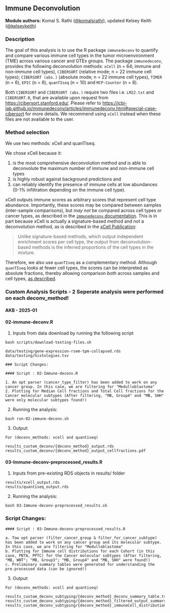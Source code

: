 ## Immune Deconvolution

**Module authors:** Komal S. Rathi ([@komalsrathi](https://github.com/komalsrathi)), updated Kelsey Keith ([@kelseykeith](https://github.com/kelseykeith))

### Description

The goal of this analysis is to use the R package `immunedeconv` to quantify and compare various immune cell types in the tumor microenvironment (TME) across various cancer and GTEx groups. 
The package `immunedeconv`, provides the following deconvolution methods: `xCell` (n = 64; immune and non-immune cell types), `CIBERSORT` (relative mode; n = 22 immune cell types); `CIBERSORT (abs.)` (absolute mode; n = 22 immune cell types), `TIMER` (n = 6), `EPIC` (n = 6), `quanTIseq` (n = 10) and `MCP-Counter` (n = 8). 

Both `CIBERSORT` and `CIBERSORT (abs.)` require two files i.e. `LM22.txt` and `CIBERSORT.R`, that are available upon request from https://cibersort.stanford.edu/. Please refer to https://icbi-lab.github.io/immunedeconv/articles/immunedeconv.html#special-case-cibersort for more details. We recommend using `xCell` instead when these files are not available to the user. 

### Method selection


We use two methods: xCell and quanTIseq. 


We chose xCell because it: 
1) is the most comprehensive deconvolution method and is able to deconvolute the maximum number of immune and non-immune cell types 
2) is highly robust against background predictions and 
3) can reliably identify the presence of immune cells at low abundances (0-1% infiltration depending on the immune cell type).

xCell outputs immune scores as arbitrary scores that represent cell type abundance. 
Importantly, these scores may be compared between samples (inter-sample comparisons), but _may not_ be compared across cell types or cancer types, as described in the [`immunedeconv` documentation](https://omnideconv.org/immunedeconv/articles/immunedeconv.html#interpretation-of-scores). This is in part because xCell is actually a signature-based method and not a deconvolution method, as is described in the [xCell Publication](https://doi.org/10.1186/s13059-017-1349-1):
> Unlike signature-based methods, which output independent enrichment scores per cell type, the output from deconvolution-based methods is the inferred proportions of the cell types in the mixture.

Therefore, we also use `quanTIseq` as a complementary method. Although `quanTIseq` looks at fewer cell types, the scores can be interpreted as absolute fractions, thereby allowing comparison _both_ across samples and cell types, [as described](https://omnideconv.org/immunedeconv/articles/immunedeconv.html#interpretation-of-scores).


### Custom Analysis Scripts - 2 Seperate analysis were performed on each deconv_method!

#### AKB - 2025-01 ####

#### 02-immune-deconv.R

1. Inputs from data download by running the following script

```
bash scripts/download-testing-files.sh

data/testing/gene-expression-rsem-tpm-collapsed.rds
data/testing/histologies.tsv
```

```
### Script Changes:

#### Script : 02-Immune-deconv.R

1. An opt parser (cancer_type_filter) has been added to work on any cancer group. In this case, we are filtering for "Medulloblastoma"
2. Plotting for Median Cell fractions and Total Cell fractions for the Cancer molecular subtypes (After filtering, "MB, Group4" and "MB, SHH" were only molecular subtypes found!)

```

2. Running the analysis:

```
bash run-02-immune-deconv.sh
```


3. Output: 

```
For (deconv_methods: xcell and quantiseq)

results_custom_deconv/{deconv_method}_output.rds
results_custom_deconv/{deconv_method}_output_cellfractions.pdf
```


#### 03-Immune-deconv-preprocessed_results.R

1. Inputs from pre-existing RDS objects in results/ folder

```
results/xcell_output.rds
results/quantiseq_output.rds
```

2. Running the analysis:

```
bash 03-Immune-deconv-preprocessed_results.sh

```

### Script Changes:

```
#### Script : 03-Immune-deconv-preprocessed_results.R

a. Tow opt parser (filter_cancer_group & filter_for_cancer_subtype) has been added to work on any cancer group and its molecular subtype. In this case, we are filtering for "Medulloblastoma"
b. Plotting for Immune cell distributions for each Cohort (in this case, PBTA, PPTC) for the Cancer molecular subtypes (After filtering, "MB, WNT"; "MB, Group3"; "MB, Group4" and "MB, SHH" were found!)
c. Preliminary summary tables were generated for understanding the pre-processed data (can be ignored!)

```

3. Output: 

```
For (deconv_methods: xcell and quantiseq)

results_custom_deconv_subtyping/{deconv_method}_deconv_summary_table.tsv 
results_custom_deconv_subtyping/{deconv_method}_filtered_output_summary_table.tsv
results_custom_deconv_subtyping/{deconv_method}_immuneCell_distributions_byMolecularSubtype.pdf

```

